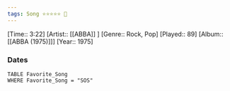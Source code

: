 ```yaml
---
tags: Song ⭐⭐⭐⭐⭐ 💛
---
```

[Time:: 3:22]
[Artist:: [[ABBA]] ]
[Genre:: Rock, Pop]
[Played:: 89]
[Album:: [[ABBA (1975)]]]
[Year:: 1975]
### Dates
````dataview
TABLE Favorite_Song
WHERE Favorite_Song = "SOS"
````